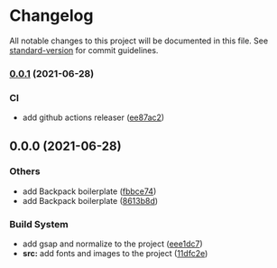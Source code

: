 # Changelog

All notable changes to this project will be documented in this file. See [standard-version](https://github.com/conventional-changelog/standard-version) for commit guidelines.

### [0.0.1](https://github.com/divji/Backpack/compare/v0.0.0...v0.0.1) (2021-06-28)


### CI

* add github actions releaser ([ee87ac2](https://github.com/divji/Backpack/commit/ee87ac270ec7f23a661f3a5350f21854b67a5606))

## 0.0.0 (2021-06-28)


### Others

* add Backpack boilerplate ([fbbce74](https://github.com/divji/Backpack/commit/fbbce74b9d4793f151f88dff1a8c9c2d5a7a1bdf))
* add Backpack boilerplate ([8613b8d](https://github.com/divji/Backpack/commit/8613b8d5f910cf3be0cce710a83a1d7e47155666))


### Build System

* add gsap and normalize to the project ([eee1dc7](https://github.com/divji/Backpack/commit/eee1dc7b3f30940c074cfd51473974424487dfca))
* **src:** add fonts and images to the project ([11dfc2e](https://github.com/divji/Backpack/commit/11dfc2e161cc72a64ab2e4c1b97de24bf6ced393))

